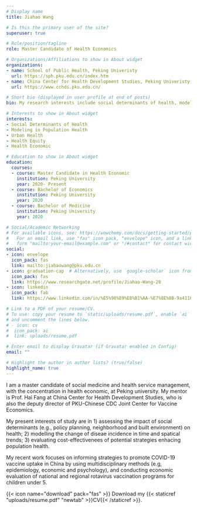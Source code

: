 ```yaml
---
# Display name
title: Jiahao Wang

# Is this the primary user of the site?
superuser: true

# Role/position/tagline
role: Master Candidate of Health Economics

# Organizations/Affiliations to show in About widget
organizations:
- name: School of Public Health, Peking Univeristy
  url: https://sph.pku.edu.cn/index.htm
- name: China Center for Health Development Studies, Peking Univeristy
  url: https://www.cchds.pku.edu.cn/

# Short bio (displayed in user profile at end of posts)
bio: My research interests include social determinants of health, modeling in population health and urban health issues.

# Interests to show in About widget
interests:
- Social Determinants of Health
- Modeling in Population Health
- Urban Health
- Health Equity
- Health Economic

# Education to show in About widget
education:
  courses:
  - course: Master Candidate in Health Economic
    institution: Peking University
    year: 2020- Present
  - course: Bachelor of Economics
    institution: Peking University
    year: 2020
  - course: Bachelor of Medicine
    institution: Peking University
    year: 2020

# Social/Academic Networking
# For available icons, see: https://wowchemy.com/docs/getting-started/page-builder/#icons
#   For an email link, use "fas" icon pack, "envelope" icon, and a link in the
#   form "mailto:your-email@example.com" or "/#contact" for contact widget.
social:
- icon: envelope
  icon_pack: fas
  link: mailto:jiahaowang@pku.edu.cn
- icon: graduation-cap  # Alternatively, use `google-scholar` icon from `ai` icon pack
  icon_pack: fas
  link: https://www.researchgate.net/profile/Jiahao-Wang-20
- icon: linkedin
  icon_pack: fab
  link: https://www.linkedin.com/in/%E5%98%89%E8%B1%AA-%E7%8E%8B-9a4110126/

# Link to a PDF of your resume/CV.
# To use: copy your resume to `static/uploads/resume.pdf`, enable `ai` icons in `params.toml`, 
# and uncomment the lines below.
# - icon: cv
#  icon_pack: ai
#  link: uploads/resume.pdf 

# Enter email to display Gravatar (if Gravatar enabled in Config)
email: ""

# Highlight the author in author lists? (true/false)
highlight_name: true
---
```


I am a master candidate of social medicine and health service management, with the concentration in health economic, at Peking university. 
My mentor is Prof. Hai Fang at China Center for Health Development Studies, who is also the deputy director of PKU-Chinese CDC Joint Center for Vaccine Economics.

My present interests of study are in 1) assessing the impact of social determinants (e.g., policy planning, neighborhood and built environment) on health; 
2) modelling the change of diseae incidence in time and spatical trends; 3) evaluating cost-effectivenees of potential strategies enhacing population health.
 
My recent work focuses on informing strategies to promote COVID-19 vaccine uptake in China by using multidisciplinary methods (e.g, epidemiology, economic and psychology), 
and conducting economic evaluation of national and regional rotavirus vaccination programs for children under 5.

{{< icon name="download" pack="fas" >}} Download my {{< staticref "uploads/resume.pdf" "newtab" >}}CV{{< /staticref >}}.
